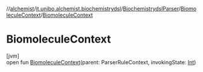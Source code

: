 //[alchemist](../../../../index.md)/[it.unibo.alchemist.biochemistrydsl](../../index.md)/[BiochemistrydslParser](../index.md)/[BiomoleculeContext](index.md)/[BiomoleculeContext](-biomolecule-context.md)

# BiomoleculeContext

[jvm]\
open fun [BiomoleculeContext](-biomolecule-context.md)(parent: ParserRuleContext, invokingState: [Int](https://kotlinlang.org/api/latest/jvm/stdlib/kotlin/-int/index.html))
